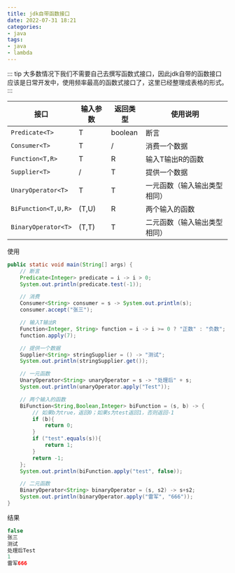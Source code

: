 ```yaml
---
title: jdk自带函数接口
date: 2022-07-31 18:21
categories:
- java
tags:
- java
- lambda
---
```


::: tip
大多数情况下我们不需要自己去撰写函数式接口，因此jdk自带的函数接口应该是日常开发中，使用频率最高的函数式接口了，这里已经整理成表格的形式。
:::

| 接口              | 输入参数 | 返回类型 | 使用说明                     |
| ----------------- | -------- | -------- | ---------------------------- |
| `Predicate<T>`      | T        | boolean  | 断言                         |
| `Consumer<T> `      | T        | /        | 消费一个数据                 |
| `Function<T,R>`     | T        | R        | 输入T输出R的函数             |
| `Supplier<T>`       | /        | T        | 提供一个数据                 |
| `UnaryOperator<T>`  | T        | T        | 一元函数（输入输出类型相同） |
| `BiFunction<T,U,R>` | (T,U)    | R        | 两个输入的函数               |
| `BinaryOperator<T>` | (T,T)    | T        | 二元函数（输入输出类型相同） |



使用

```java
public static void main(String[] args) {
    // 断言
    Predicate<Integer> predicate = i -> i > 0;
    System.out.println(predicate.test(-1));

    // 消费
    Consumer<String> consumer = s -> System.out.println(s);
    consumer.accept("张三");

    // 输入T输出R
    Function<Integer, String> function = i -> i >= 0 ? "正数" : "负数";
    function.apply(7);

    // 提供一个数据
    Supplier<String> stringSupplier = () -> "测试";
    System.out.println(stringSupplier.get());

    // 一元函数
    UnaryOperator<String> unaryOperator = s -> "处理后" + s;
    System.out.println(unaryOperator.apply("Test"));

    // 两个输入的函数
    BiFunction<String,Boolean,Integer> biFunction = (s, b) -> {
        // 如果b为true，返回0；如果s为test返回1，否则返回-1
        if (b){
            return 0;
        }
        if ("test".equals(s)){
            return 1;
        }
        return -1;
    };
    System.out.println(biFunction.apply("test", false));

    // 二元函数
    BinaryOperator<String> binaryOperator = (s, s2) -> s+s2;
    System.out.println(binaryOperator.apply("雷军", "666"));
}
```



结果

```java
false
张三
测试
处理后Test
1
雷军666
```
